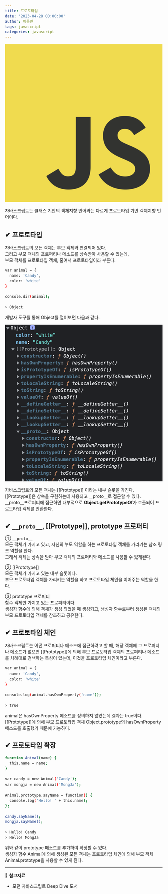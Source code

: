 ```yaml
---
title: 프로토타입
date: '2023-04-28 00:00:00'
author: 이용민
tags: javascript
categories: javascript
---
```


![javascript-logo.png](javascript-logo.png)

자바스크립트는 클래스 기반의 객체지향 언어와는 다르게 프로토타입 기반 객체지향 언어이다.  

## ✔ 프로토타입

자바스크립트의 모든 객체는 부모 객체와 연결되어 있다.  
그리고 부모 객체의 프로퍼티나 메소드를 상속받아 사용할 수 있는데,  
부모 객체를 프로토타입 객체, 줄여서 프로토타입이라 부른다.

```bash
var animal = {
  name: 'Candy',
  color: 'white'
}

console.dir(animal);

> Object

```

개발자 도구를 통해 Object를 열어보면 다음과 같다.

![javascript-prototype.png](prototype.png)

자바스크립트의 모든 객체는 [[Prototype]] 이라는 내부 슬롯을 가진다.  
[[Prototype]]은 상속을 구현하는데 사용되고 __proto__로 접근할 수 있다.  
__proto__프로퍼티에 접근하면 내부적으로 **Object.getPrototypeOf**가 호출되어 프로토타입 객체를 반환한다.

## ✔ `__proto__`, [[Prototype]], prototype 프로퍼티

① `__proto__`  
모든 객체가 가지고 있고, 자신의 부모 역할을 하는 프로토타입 객체를 가리키는 참조 링크 역할을 한다.  
그래서 객체는 상속을 받아 부모 객체의 프로퍼티와 메소드를 사용할 수 있게된다.

② [[Prototype]]  
모든 객체가 가지고 있는 내부 슬롯이다.  
부모 프로토타입 객체를 가리키는 역할을 하고 프로토타입 체인을 이어주는 역할을 한다.

③ prototype 프로퍼티  
함수 객체만 가지고 있는 프로퍼티이다.  
생성자 함수에 의해 객체가 생성 되었을 때 생성되고, 생성자 함수로부터 생성된 객체의 부모 프로토타입 객체를 참조하고 공유한다.

## ✔ 프로토타입 체인

자바스크립트는 어떤 프로퍼티나 메소드에 접근하려고 할 때, 해당 객체에 그 프로퍼티나 메소드가 없으면 [[Prototype]]에 의해 부모 프로토타입 객체의 프로퍼티나 메소드를 차례대로 검색하는 특성이 있는데, 이것을 프로토타입 체인이라고 부른다.

```bash
var animal = {
  name: 'Candy',
  color: 'white'
}

console.log(animal.hasOwnProperty('name'));

> true
```

animal은 hasOwnProperty 메소드를 정의하지 않았는데 결과는 true이다.
[[Prototype]]에 의해 부모 프로토타입 객체 Object.prototype의 hasOwnProperty 메소드를 호출했기 때문에 가능하다.

## ✔ 프로토타입 확장

```bash
function Animal(name) {
  this.name = name;
}

var candy = new Animal('Candy');
var mongja = new Animal('MongJa');

Animal.prototype.sayName = function() {
  console.log('Hello! ' + this.name);
};

candy.sayName();
mongja.sayName();

> Hello! Candy
> Hello! MongJa
```

위와 같이 prototype 메소드를 추가하여 확장할 수 있다.  
생성자 함수 Animal에 의해 생성된 모든 객체는 프로토타입 체인에 의해 부모 객체 Animal.prototype을 사용할 수 있게 된다.

---

📂 **참고자료**

- 모던 자바스크립트 Deep Dive 도서
